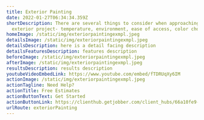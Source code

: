 ```yaml
---
title: Exterior Painting
date: 2022-01-27T06:34:34.359Z
shortDescription: There are several things to consider when approaching an
  exterior project- temperature, environment, ease of access, color choices
homeImage: /static/img/exteriorpaintingexmpl.jpeg
detailsImage: /static/img/exteriorpaintingexmpl.jpeg
detailsDescription: here is a detail facing description
detailsFeaturesDescription: features description
beforeImage: /static/img/exteriorpaintingexmpl.jpeg
afterImage: /static/img/exteriorpaintingexmpl.jpeg
resultsDescription: results description
youtubeVideoEmbedLink: https://www.youtube.com/embed/fTDRUqXy6IM
actionImage: /static/img/exteriorpaintingexmpl.jpeg
actionTagline: Need Help?
actionTitle: Free Estimates
actionButtonText: Get Started
actionButtonLink: https://clienthub.getjobber.com/client_hubs/66a10fe9-55e4-46ed-b1f4-f244789fa028/public/work_request/new?source=social_media
urlRoute: exteriorPainting
---
```

